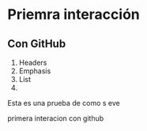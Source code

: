 # Priemra interacción
## **Con GitHub**

1. Headers 
2. Emphasis 
3. List 
4. 

Esta es una prueba de como s eve 

primera interacion con github 
